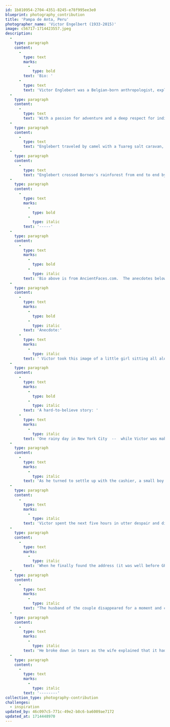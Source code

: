 ```yaml
---
id: 1b810954-2704-4351-8245-e78f995ee3e0
blueprint: photography_contribution
title: 'Pampa de Anta, Peru'
photographer_name: 'Victor Engelbert (1933-2015)'
image: c56717-1714423557.jpeg
description:
  -
    type: paragraph
    content:
      -
        type: text
        marks:
          -
            type: bold
        text: 'Bio: '
      -
        type: text
        text: 'Victor Englebert was a Belgian-born anthropologist, explorer, and author who dedicated his life to studying and documenting the cultures and traditions of remote and little-known peoples around the world. '
  -
    type: paragraph
    content:
      -
        type: text
        text: 'With a passion for adventure and a deep respect for indigenous knowledge and ways of life, he traveled extensively throughout Africa, South America, and Asia, bringing back stories, artifacts, and insights that enriched our understanding of the human experience. He began his life of adventures at the age of 24, riding a Vespa scooter from his native Brussels to Cape Town across the length of Africa. '
  -
    type: paragraph
    content:
      -
        type: text
        text: "Englebert traveled by camel with a Tuareg salt caravan, by horse around Morocco's High Atlas Mountains, the Peruvian Andes, and across Patagonia from coast to coast, and with pack donkeys in Kenya's Great Rift Valley. He also joined another camel salt caravan between Ethiopia's high and low lands and a llama salt caravan in the Bolivian Altiplano. "
  -
    type: paragraph
    content:
      -
        type: text
        text: "Englebert crossed Borneo's rainforest from end to end by houseboat, canoe, and on foot, with eight porters to carry his money (trade goods). Victor has tramped through the Amazon many times, once in search of mysterious pyramids and once spending a month among the Yanomami Indians. Throughout his adventures, Englebert faced many dangers, including falling into the hands of Eritrean guerillas in Ethiopia who mistook him for an Israeli spy and put a revolver to his head. However, they spared him when they discovered two admissions into Algeria in his passport, as Israelis were not allowed into the Arab country."
  -
    type: paragraph
    content:
      -
        type: text
        marks:
          -
            type: bold
          -
            type: italic
        text: '-----'
  -
    type: paragraph
    content:
      -
        type: text
        marks:
          -
            type: bold
          -
            type: italic
        text: 'Bio above is from AncientFaces.com.  The anecdotes below are from Tony Balis, founder of The Humanity Initiative. '
  -
    type: paragraph
    content:
      -
        type: text
        marks:
          -
            type: bold
          -
            type: italic
        text: 'Anecdote:'
      -
        type: text
        marks:
          -
            type: italic
        text: ' Victor took this image of a little girl sitting all alone by the side of the road in the pampa de Anta, near Cuzco, Peru. When the countryside bus he was traveling on slowed to a quick stop, no one else was waiting there, no one got off the bus, and the little girl and her little dog, each holding the same expression, did not move. Victor told me he had time for only one quick image and had to run a few yards when the bus began rolling again.    '
  -
    type: paragraph
    content:
      -
        type: text
        marks:
          -
            type: bold
          -
            type: italic
        text: 'A hard-to-believe story: '
      -
        type: text
        marks:
          -
            type: italic
        text: 'One rainy day in New York City  --  while Victor was making the rounds of publishers in hopes of creating a coffee table book  --  he stopped at a Times Square cafe for a sandwich. As he was paying the bill at the counter by the front door, he placed his small suitcase on the floor next his right leg. It contained every single one of his original negatives and slides from over twenty years of work.'
  -
    type: paragraph
    content:
      -
        type: text
        marks:
          -
            type: italic
        text: 'As he turned to settle up with the cashier, a small boy raced in, grabbed it, and disappeared into the crush of noonday Times Square.'
  -
    type: paragraph
    content:
      -
        type: text
        marks:
          -
            type: italic
        text: 'Victor spent the next five hours in utter despair and dismay, uncertain of what would become of his life. The local police suggested he rifle through all the garbage cans he could find. Without any luck by nightfall, Victor got on the subway to Queens, filthy and defeated, headed for the home of friends of friends from his native Belgium who had offered him a place to stay.'
  -
    type: paragraph
    content:
      -
        type: text
        marks:
          -
            type: italic
        text: 'When he finally found the address (it was well before GPS), his host greeted him warmly and, with grave concern over his condition, shepherded him immediately into the kitchen for a towel and a hot cup of tea. Before Victor could get a word in, his hosts said,"Oh, you must know. Your package arrived a few hours ago, by taxi." Victor was not expecting a package and had no idea what she was referring to.'
  -
    type: paragraph
    content:
      -
        type: text
        marks:
          -
            type: italic
        text: "The husband of the couple disappeared for a moment and came back into the room holding Victor's small suitcase, dirty but intact. Victor opened it speechless and afraid of what he might find, but there inside were all of his negatives and slides, untouched. "
  -
    type: paragraph
    content:
      -
        type: text
        marks:
          -
            type: italic
        text: 'He broke down in tears as the wife explained that it had been delivered by a "very nice cab driver" who related he had been flagged down in Times Square and asked by "an elderly gentleman" if he would accept $50 to deliver the suitcase to the Queens address that he could have found only by looking into the suitcase and discovering the letter that the couple had written Victor, saying how much they were looking forward to seeing him.'
  -
    type: paragraph
    content:
      -
        type: text
        marks:
          -
            type: italic
        text: '--------'
collection_type: photography-contribution
challenges:
  - inspiration
updated_by: 46c097c5-771c-49e2-b8c6-ba6009ae7172
updated_at: 1714448970
---
```

